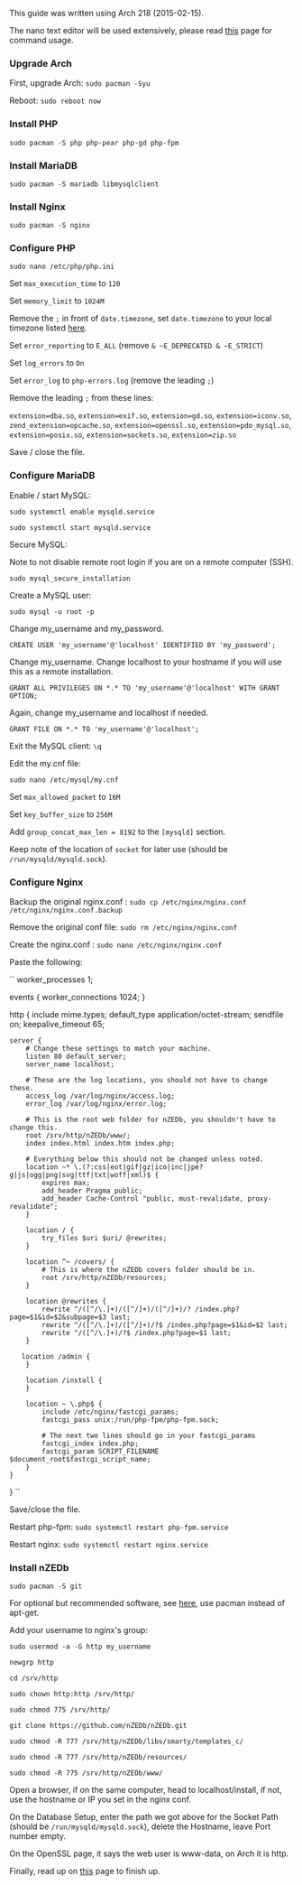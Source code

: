 This guide was written using Arch 218 (2015-02-15).

The nano text editor will be used extensively, please read [this](https://wiki.archlinux.org/index.php/Nano#Usage) page for command usage.

### Upgrade Arch ###

First, upgrade Arch: `sudo pacman -Syu`

Reboot: `sudo reboot now`

### Install PHP ###

`sudo pacman -S php php-pear php-gd php-fpm`

### Install MariaDB ###

`sudo pacman -S mariadb libmysqlclient`

### Install Nginx ###

`sudo pacman -S nginx`

### Configure PHP ###

`sudo nano /etc/php/php.ini`

Set `max_execution_time` to `120`

Set `memory_limit` to `1024M`

Remove the `;` in front of `date.timezone`, set `date.timezone` to your local timezone listed [here](http://php.net/manual/en/timezones.php).

Set `error_reporting` to `E_ALL` (remove `& ~E_DEPRECATED & ~E_STRICT`)

Set `log_errors` to `On`

Set `error_log` to `php-errors.log` (remove the leading `;`)

Remove the leading `;` from these lines:

`extension=dba.so`, `extension=exif.so`, `extension=gd.so`, `extension=iconv.so`,
`zend_extension=opcache.so`, `extension=openssl.so`, `extension=pdo_mysql.so`,
`extension=posix.so`, `extension=sockets.so`, `extension=zip.so`

Save / close the file.

### Configure MariaDB ###

Enable / start MySQL:

`sudo systemctl enable mysqld.service`

`sudo systemctl start mysqld.service`

Secure MySQL:

Note to not disable remote root login if you are on a remote computer (SSH).

`sudo mysql_secure_installation`

Create a MySQL user:

`sudo mysql -u root -p`

Change my_username and my_password.

`CREATE USER 'my_username'@'localhost' IDENTIFIED BY 'my_password';`

Change my_username. Change localhost to your hostname if you will use this as a remote installation.

`GRANT ALL PRIVILEGES ON *.* TO 'my_username'@'localhost' WITH GRANT OPTION;`

Again, change my_username and localhost if needed.

`GRANT FILE ON *.* TO 'my_username'@'localhost';`

Exit the MySQL client: `\q`

Edit the my.cnf file:

`sudo nano /etc/mysql/my.cnf`

Set `max_allowed_packet` to `16M`

Set `key_buffer_size` to `256M`

Add `group_concat_max_len = 8192` to the `[mysqld]` section.

Keep note of the location of `socket` for later use (should be `/run/mysqld/mysqld.sock`).

### Configure Nginx ###

Backup the original nginx.conf : `sudo cp /etc/nginx/nginx.conf /etc/nginx/nginx.conf.backup`

Remove the original conf file: `sudo rm /etc/nginx/nginx.conf`

Create the nginx.conf : `sudo nano /etc/nginx/nginx.conf`

Paste the following:

``
worker_processes  1;

events {
    worker_connections  1024;
}

http {
    include       mime.types;
    default_type  application/octet-stream;
    sendfile        on;
    keepalive_timeout  65;

    server {
        # Change these settings to match your machine.
        listen 80 default_server;
        server_name localhost;

        # These are the log locations, you should not have to change these.
        access_log /var/log/nginx/access.log;
        error_log /var/log/nginx/error.log;

        # This is the root web folder for nZEDb, you shouldn't have to change this.
        root /srv/http/nZEDb/www/;
        index index.html index.htm index.php;

        # Everything below this should not be changed unless noted.
        location ~* \.(?:css|eot|gif|gz|ico|inc|jpe?g|js|ogg|png|svg|ttf|txt|woff|xml)$ {
            expires max;
            add_header Pragma public;
            add_header Cache-Control "public, must-revalidate, proxy-revalidate";
        }

        location / {
            try_files $uri $uri/ @rewrites;
        }

        location ^~ /covers/ {
            # This is where the nZEDb covers folder should be in.
            root /srv/http/nZEDb/resources;
        }

        location @rewrites {
            rewrite ^/([^/\.]+)/([^/]+)/([^/]+)/? /index.php?page=$1&id=$2&subpage=$3 last;
            rewrite ^/([^/\.]+)/([^/]+)/?$ /index.php?page=$1&id=$2 last;
            rewrite ^/([^/\.]+)/?$ /index.php?page=$1 last;
        }

       location /admin {
        }

        location /install {
        }

        location ~ \.php$ {
            include /etc/nginx/fastcgi_params;
            fastcgi_pass unix:/run/php-fpm/php-fpm.sock;

            # The next two lines should go in your fastcgi_params
            fastcgi_index index.php;
            fastcgi_param SCRIPT_FILENAME $document_root$fastcgi_script_name;
        }
    }
}
``

Save/close the file.

Restart php-fpm: `sudo systemctl restart php-fpm.service`

Restart nginx: `sudo systemctl restart nginx.service`

### Install nZEDb ###

`sudo pacman -S git`

For optional but recommended software, see [here](https://github.com/nZEDb/nZEDb_Misc/blob/master/Guides/Installation/Ubuntu/Guide.md#step-10-installing-extra-optional-software), use pacman instead of apt-get.

Add your username to nginx's group:

`sudo usermod -a -G http my_username`

`newgrp http`

`cd /srv/http`

`sudo chown http:http /srv/http/`

`sudo chmod 775 /srv/http/`

`git clone https://github.com/nZEDb/nZEDb.git`

`sudo chmod -R 777 /srv/http/nZEDb/libs/smarty/templates_c/`

`sudo chmod -R 777 /srv/http/nZEDb/resources/`

`sudo chmod -R 775 /srv/http/nZEDb/www/`

Open a browser, if on the same computer, head to localhost/install, if not, use the hostname or IP you set in the nginx conf.

On the Database Setup, enter the path we got above for the Socket Path (should be `/run/mysqld/mysqld.sock`), delete the Hostname, leave Port number empty.

On the OpenSSL page, it says the web user is www-data, on Arch it is http.

Finally, read up on [this](https://github.com/nZEDb/nZEDb_Misc/blob/master/Guides/Installation/Ubuntu/Guide.md#step-12-setting-up-nzedb) page to finish up.